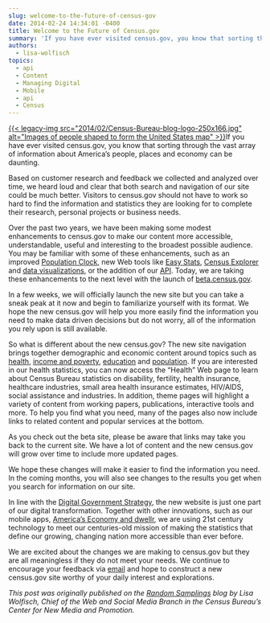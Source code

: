 ```yaml
---
slug: welcome-to-the-future-of-census-gov
date: 2014-02-24 14:34:01 -0400
title: Welcome to the Future of Census.gov
summary: 'If you have ever visited census.gov, you know that sorting through the vast array of information about America’s people, places and economy can be daunting. Based on customer research and feedback we collected and analyzed over time, we heard loud and clear'
authors:
  - lisa-wolfisch
topics:
  - api
  - Content
  - Managing Digital
  - Mobile
  - api
  - Census
---
```


[{{< legacy-img src="2014/02/Census-Bureau-blog-logo-250x166.jpg" alt="Images of people shaped to form the United States map" >}}](https://s3.amazonaws.com/digitalgov/_legacy-img/2014/02/Census-Bureau-blog-logo.jpg)If you have ever visited census.gov, you know that sorting through the vast array of information about America’s people, places and economy can be daunting.

Based on customer research and feedback we collected and analyzed over time, we heard loud and clear that both search and navigation of our site could be much better. Visitors to census.gov should not have to work so hard to find the information and statistics they are looking for to complete their research, personal projects or business needs.

Over the past two years, we have been making some modest enhancements to census.gov to make our content more accessible, understandable, useful and interesting to the broadest possible audience. You may be familiar with some of these enhancements, such as an improved [Population Clock](http://www.census.gov/popclock/), new Web tools like [Easy Stats](http://www.census.gov/easystats/), [Census Explorer](http://www.census.gov/censusexplorer/censusexplorer.html) and [data visualizations](http://www.census.gov/dataviz/), or the addition of our [API](http://www.census.gov/developers/). Today, we are taking these enhancements to the next level with the launch of [beta.census.gov](http://beta.census.gov/en.html).

In a few weeks, we will officially launch the new site but you can take a sneak peak at it now and begin to familiarize yourself with its format. We hope the new census.gov will help you more easily find the information you need to make data driven decisions but do not worry, all of the information you rely upon is still available.

So what is different about the new census.gov? The new site navigation brings together demographic and economic content around topics such as [health](http://www.census.gov/topics/health.html), [income and poverty](http://www.census.gov/topics/income.html), [education](http://www.census.gov/topics/education.html) and [population](http://www.census.gov/topics/population.html). If you are interested in our health statistics, you can now access the “Health” Web page to learn about Census Bureau statistics on disability, fertility, health insurance, healthcare industries, small area health insurance estimates, HIV/AIDS, social assistance and industries. In addition, theme pages will highlight a variety of content from working papers, publications, interactive tools and more. To help you find what you need, many of the pages also now include links to related content and popular services at the bottom.

As you check out the beta site, please be aware that links may take you back to the current site. We have a lot of content and the new census.gov will grow over time to include more updated pages.

We hope these changes will make it easier to find the information you need. In the coming months, you will also see changes to the results you get when you search for information on our site.

In line with the [Digital Government Strategy](http://www.whitehouse.gov/sites/default/files/omb/egov/digital-government/digital-government.html), the new website is just one part of our digital transformation. Together with other innovations, such as our mobile apps, [America’s Economy and dwellr](http://www.census.gov/mobile/), we are using 21st century technology to meet our centuries-old mission of making the statistics that define our growing, changing nation more accessible than ever before.

We are excited about the changes we are making to census.gov but they are all meaningless if they do not meet your needs. We continue to encourage your feedback via [email](mailto:cnmp.web.comments.list@census.gov) and hope to construct a new census.gov site worthy of your daily interest and explorations.

_This post was originally published on the [Random Samplings](http://blogs.census.gov/) blog by Lisa Wolfisch, Chief of the Web and Social Media Branch in the Census Bureau&#8217;s Center for New Media and Promotion._